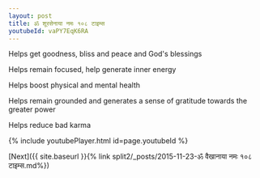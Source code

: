 ```yaml
---
layout: post
title: ॐ शूरसेनाया नमः १०८ टाइम्स
youtubeId: vaPY7EqK6RA
---
```

 
 
Helps get goodness, bliss and peace and God's blessings
 
Helps remain focused, help generate inner energy 
 
Helps boost physical and mental health 
 
Helps remain grounded and generates a sense of gratitude towards the greater power 
 
Helps reduce bad karma
 
 
 
 


{% include youtubePlayer.html id=page.youtubeId %}
 
[Next]({{ site.baseurl }}{% link  split2/_posts/2015-11-23-ॐ वैखानाया नमः १०८ टाइम्स.md%})
 
